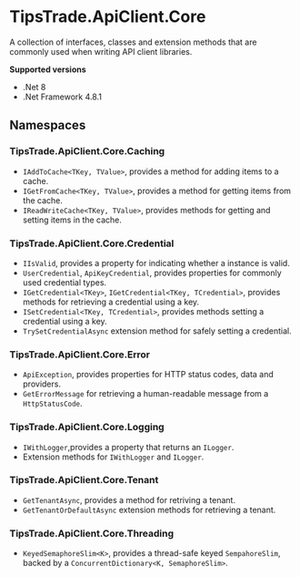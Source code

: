 # TipsTrade.ApiClient.Core

A collection of interfaces, classes and extension methods that are commonly used when writing API client libraries.

**Supported versions**
- .Net 8
- .Net Framework 4.8.1

## Namespaces

### TipsTrade.ApiClient.Core.Caching
- `IAddToCache<TKey, TValue>`, provides a method for adding items to a cache.
- `IGetFromCache<TKey, TValue>`, provides a method for getting items from the cache.
- `IReadWriteCache<TKey, TValue>`, provides methods for getting and setting items in the cache.

### TipsTrade.ApiClient.Core.Credential
- `IIsValid`, provides a property for indicating whether a instance is valid.
- `UserCredential`, `ApiKeyCredential`, provides properties for commonly used credential types.
- `IGetCredential<TKey>`, `IGetCredential<TKey, TCredential>`, provides methods for retrieving a credential using a key.
- `ISetCredential<TKey, TCredential>`, provides methods setting a credential using a key.
- `TrySetCredentialAsync` extension method for safely setting a credential.

### TipsTrade.ApiClient.Core.Error
- `ApiException`, provides properties for HTTP status codes, data and providers.
- `GetErrorMessage` for retrieving a human-readable message from a `HttpStatusCode`.

### TipsTrade.ApiClient.Core.Logging
- `IWithLogger`,provides a property that returns an `ILogger`.
- Extension methods for `IWithLogger` and `ILogger`.

### TipsTrade.ApiClient.Core.Tenant
- `GetTenantAsync`, provides a method for retriving a tenant.
- `GetTenantOrDefaultAsync` extension methods for retrieving a tenant.

### TipsTrade.ApiClient.Core.Threading
- `KeyedSemaphoreSlim<K>`, provides a thread-safe keyed `SempahoreSlim`, backed by a `ConcurrentDictionary<K, SemaphoreSlim>`.
